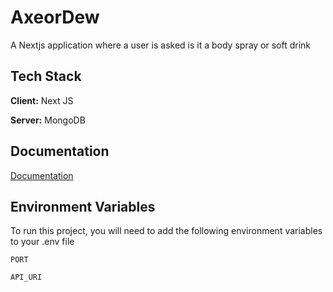 
# AxeorDew

 A Nextjs application where a user is asked is it a body spray or soft drink



## Tech Stack

**Client:** Next JS

**Server:** MongoDB



## Documentation

[Documentation](https://linktodocumentation)


## Environment Variables

To run this project, you will need to add the following environment variables to your .env file

`PORT`

`API_URI`

